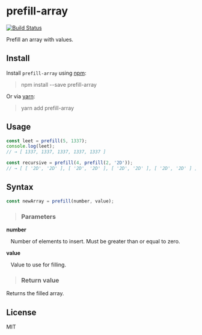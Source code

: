 # prefill-array

[![Build Status](https://travis-ci.com/neosiae/prefill-array.svg?token=6vparaXCWUN3XaBxczAx&branch=master)](https://travis-ci.com/neosiae/prefill-array)

Prefill an array with values.

## Install

Install `prefill-array` using [npm](https://www.npmjs.com):
> npm install --save prefill-array

Or via [yarn](https://yarnpkg.com/en):
> yarn add prefill-array

## Usage

```javascript
const leet = prefill(5, 1337);
console.log(leet);
// → [ 1337, 1337, 1337, 1337, 1337 ]

const recursive = prefill(4, prefill(2, '2D'));
// → [ [ '2D', '2D' ], [ '2D', '2D' ], [ '2D', '2D' ], [ '2D', '2D' ] ]
```

## Syntax

```javascript
const newArray = prefill(number, value);
```

> ### Parameters

__number__ 

&nbsp;&nbsp; Number of elements to insert. Must be greater than or equal to zero.

__value__

&nbsp;&nbsp; Value to use for filling.

> ### Return value

Returns the filled array.

## License
MIT
